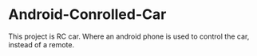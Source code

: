 # Android-Conrolled-Car
This project is RC car. Where an android phone is used to control the car, instead of a remote. 

